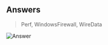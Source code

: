 ## Answers

> Perf, WindowsFirewall, WireData

![Answer](https://github.com/chboeh/MsftEntropy/blob/master/Training/Pictures/KQLInvestigation_5_A.png)